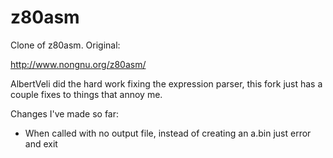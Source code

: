 z80asm
======

Clone of z80asm. Original:

 http://www.nongnu.org/z80asm/

AlbertVeli did the hard work fixing the expression parser, this fork
just has a couple fixes to things that annoy me. 

Changes I've made so far:

- When called with no output file, instead of creating an a.bin just error and exit

